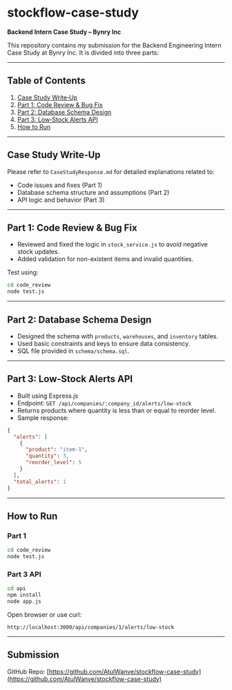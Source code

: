 # stockflow-case-study  
**Backend Intern Case Study – Bynry Inc**

This repository contains my submission for the Backend Engineering Intern Case Study at Bynry Inc. It is divided into three parts:

---

## Table of Contents

1. [Case Study Write‑Up](#case-study-write-up)  
2. [Part 1: Code Review & Bug Fix](#part-1-code-review--bug-fix)  
3. [Part 2: Database Schema Design](#part-2-database-schema-design)  
4. [Part 3: Low‑Stock Alerts API](#part-3-low-stock-alerts-api)  
5. [How to Run](#how-to-run)  

---

## Case Study Write‑Up

Please refer to `CaseStudyResponse.md` for detailed explanations related to:
- Code issues and fixes (Part 1)
- Database schema structure and assumptions (Part 2)
- API logic and behavior (Part 3)

---

## Part 1: Code Review & Bug Fix

- Reviewed and fixed the logic in `stock_service.js` to avoid negative stock updates.
- Added validation for non-existent items and invalid quantities.

Test using:
```bash
cd code_review
node test.js
```

---

## Part 2: Database Schema Design

- Designed the schema with `products`, `warehouses`, and `inventory` tables.
- Used basic constraints and keys to ensure data consistency.
- SQL file provided in `schema/schema.sql`.

---

## Part 3: Low‑Stock Alerts API

- Built using Express.js
- Endpoint: `GET /api/companies/:company_id/alerts/low-stock`
- Returns products where quantity is less than or equal to reorder level.
- Sample response:
```json
{
  "alerts": [
    {
      "product": "item-1",
      "quantity": 3,
      "reorder_level": 5
    }
  ],
  "total_alerts": 1
}
```

---

## How to Run

### Part 1
```bash
cd code_review
node test.js
```

### Part 3 API
```bash
cd api
npm install
node app.js
```

Open browser or use curl:
```
http://localhost:3000/api/companies/1/alerts/low-stock
```

---

## Submission

GitHub Repo: [https://github.com/AtulWanve/stockflow-case-study](https://github.com/AtulWanve/stockflow-case-study)
